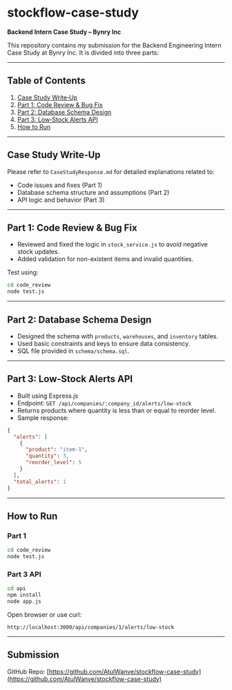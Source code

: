 # stockflow-case-study  
**Backend Intern Case Study – Bynry Inc**

This repository contains my submission for the Backend Engineering Intern Case Study at Bynry Inc. It is divided into three parts:

---

## Table of Contents

1. [Case Study Write‑Up](#case-study-write-up)  
2. [Part 1: Code Review & Bug Fix](#part-1-code-review--bug-fix)  
3. [Part 2: Database Schema Design](#part-2-database-schema-design)  
4. [Part 3: Low‑Stock Alerts API](#part-3-low-stock-alerts-api)  
5. [How to Run](#how-to-run)  

---

## Case Study Write‑Up

Please refer to `CaseStudyResponse.md` for detailed explanations related to:
- Code issues and fixes (Part 1)
- Database schema structure and assumptions (Part 2)
- API logic and behavior (Part 3)

---

## Part 1: Code Review & Bug Fix

- Reviewed and fixed the logic in `stock_service.js` to avoid negative stock updates.
- Added validation for non-existent items and invalid quantities.

Test using:
```bash
cd code_review
node test.js
```

---

## Part 2: Database Schema Design

- Designed the schema with `products`, `warehouses`, and `inventory` tables.
- Used basic constraints and keys to ensure data consistency.
- SQL file provided in `schema/schema.sql`.

---

## Part 3: Low‑Stock Alerts API

- Built using Express.js
- Endpoint: `GET /api/companies/:company_id/alerts/low-stock`
- Returns products where quantity is less than or equal to reorder level.
- Sample response:
```json
{
  "alerts": [
    {
      "product": "item-1",
      "quantity": 3,
      "reorder_level": 5
    }
  ],
  "total_alerts": 1
}
```

---

## How to Run

### Part 1
```bash
cd code_review
node test.js
```

### Part 3 API
```bash
cd api
npm install
node app.js
```

Open browser or use curl:
```
http://localhost:3000/api/companies/1/alerts/low-stock
```

---

## Submission

GitHub Repo: [https://github.com/AtulWanve/stockflow-case-study](https://github.com/AtulWanve/stockflow-case-study)
